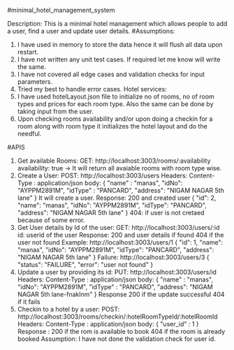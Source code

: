 #minimal_hotel_management_system

Description: This is a minimal hotel management which allows people to add a user, find a user and update user details.
#Assumptions:
1. I have used in memory to store the data hence it will flush all data upon restart.
2. I have not written any unit test cases. If required let me know will write the same.
3. I have not covered all edge cases and validation checks for input parameters.
4. Tried my best to handle error cases.
Hotel services:
1. I have used hotelLayout.json file to initialize no of rooms, no of room types and prices for each room type. Also the same can be done by taking input from the user.
2. Upon checking rooms availability and/or upon doing a checkin for a room along with room type it initializes the hotel layout and do the needful.

#APIS
1. Get available Rooms: GET: http://localhost:3003/rooms/:availability
availability: true -> It will return all avaiable rooms with room type wise.
2. Create a User: POST: http://localhost:3003/users
Headers: 
Content-Type : application/json
body: {
	"name" : "manas",
	"idNo": "AYPPM2891M",
	"idType" : "PANCARD",
	"address": "NIGAM NAGAR 5th lane"
}
It will create a user.
Response: 200 and created user
{
    "id": 2,
    "name": "manas",
    "idNo": "AYPPM2891M",
    "idType": "PANCARD",
    "address": "NIGAM NAGAR 5th lane"
}
404: if user is not cretaed because of some error.
3. Get User details by Id of the user: GET: http://localhost:3003/users/:id
id: userid of the user
Response:
200 and user details if found
404 if the user not found
Example:
http://localhost:3003/users/1
{
    "id": 1,
    "name": "manas",
    "idNo": "AYPPM2891M",
    "idType": "PANCARD",
    "address": "NIGAM NAGAR 5th lane"
}
Failure:
http://localhost:3003/users/3
{
    "status": "FAILURE",
    "error": "user not found"
}
4. Update a user by providing its id: PUT: http://localhost:3003/users/id
Headers: 
Content-Type : application/json
body: {
	"name" : "manas",
	"idNo": "AYPPM2891M",
	"idType" : "PANCARD",
	"address": "NIGAM NAGAR 5th lane-fnaklnm"
}
Response 200 if the update successful
404 if it fails
5. Checkin to a hotel by a user: POST: http://localhost:3003/rooms/checkin/:hotelRoomTypeId/:hotelRoomId
Headers: 
Content-Type : application/json
body: {
	"user_id" : 1
}
Response :
200 if the rom is available to book
404 if the room is already booked
Assumption:
I have not done the validation check for user id.